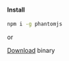 #### Install

```bash
npm i -g phantomjs
```

or

[Download](http://phantomjs.org/download.html) binary
